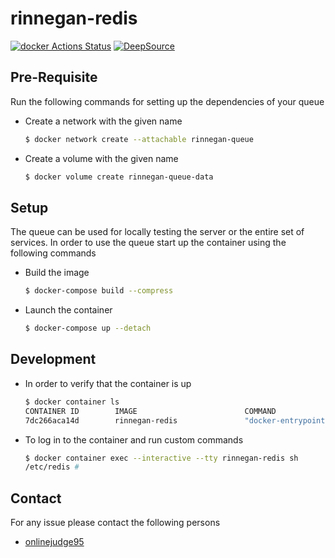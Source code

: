# rinnegan-redis

[![docker Actions Status](https://github.com/court-room/rinnegan-redis/workflows/docker/badge.svg)](https://github.com/court-room/rinnegan-redis/actions)
[![DeepSource](https://static.deepsource.io/deepsource-badge-light-mini.svg)](https://deepsource.io/gh/court-room/rinnegan-redis/?ref=repository-badge)

## Pre-Requisite

Run the following commands for setting up the dependencies of your queue

- Create a network with the given name

  ```bash
  $ docker network create --attachable rinnegan-queue
  ```

- Create a volume with the given name

  ```bash
  $ docker volume create rinnegan-queue-data
  ```

## Setup

The queue can be used for locally testing the server or the entire set of services.
In order to use the queue start up the container using the following commands

- Build the image

  ```bash
  $ docker-compose build --compress
  ```

- Launch the container

  ```bash
  $ docker-compose up --detach
  ```

## Development

- In order to verify that the container is up

  ```bash
  $ docker container ls
  CONTAINER ID        IMAGE                        COMMAND                  CREATED             STATUS              PORTS                    NAMES
  7dc266aca14d        rinnegan-redis               "docker-entrypoint.s…"   6 hours ago         Up 6 hours          0.0.0.0:6379->6379/tcp   rinnegan-redis
  ```

- To log in to the container and run custom commands

  ```bash
  $ docker container exec --interactive --tty rinnegan-redis sh
  /etc/redis #
  ```

## Contact

For any issue please contact the following persons

- [onlinejudge95](https://github.com/onlinejudge95)
